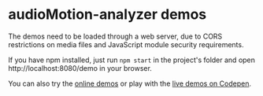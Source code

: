 # audioMotion-analyzer demos

The demos need to be loaded through a web server, due to CORS restrictions on media files and JavaScript module security requirements.

If you have npm installed, just run `npm start` in the project's folder and open http://localhost:8080/demo in your browser.

You can also try the [online demos](https://audiomotion.dev/demo) or play with the [live demos on Codepen](https://codepen.io/collection/ABbbKr).
